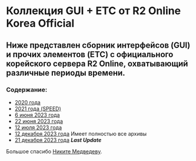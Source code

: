 # Коллекция GUI + ETC от R2 Online Korea Official  

## Ниже представлен сборник интерфейсов (GUI) и прочих элементов (ETC) с официального корейского сервера R2 Online, охватывающий различные периоды времени. 
### Содержание:
- [2020 года](https://github.com/Aksel911/R2-Textures/tree/main/%5BGUI%5D%20%5BETC%5D%20R2%20KOREA%20OFF%20COLLECTION/%5BGUI%5D%20%5BETC%5D%20R2%20KOREA%20OFF%202020)
- [2021 года (SPEED)](https://github.com/Aksel911/R2-Textures/tree/main/%5BGUI%5D%20%5BETC%5D%20R2%20KOREA%20OFF%20COLLECTION/%5BGUI%5D%20%5BETC%5D%20R2%20KOREA%20SPEED%20REBOOT%202021)
- [6 июня 2023 года](https://github.com/Aksel911/R2-Textures/tree/main/%5BGUI%5D%20%5BETC%5D%20R2%20KOREA%20OFF%20COLLECTION/%5BGUI%5D%20%5BETC%5D%20R2%20KOREA%20SPEED%20REBOOT%202021)
- [22 июня 2023 года](https://github.com/Aksel911/R2-Textures/tree/main/%5BGUI%5D%20%5BETC%5D%20R2%20KOREA%20OFF%20COLLECTION/%5BGUI%5D%20%5BETC%5D%20R2%20KOREA%20SPEED%20REBOOT%202021)
- [12 июля 2023 года](https://github.com/Aksel911/R2-Textures/tree/main/%5BGUI%5D%20%5BETC%5D%20R2%20KOREA%20OFF%20COLLECTION/%5BGUI%5D%20%5BETC%5D%20R2%20KOREA%20OFF%207.12.2023)
- [12 декабря 2023 года](https://github.com/Aksel911/R2-Textures/tree/main/%5BGUI%5D%20%5BETC%5D%20R2%20KOREA%20OFF%20COLLECTION/%5BEVERYTHING%5D%20R2%20KOREA%20OFF%2012.12.2023) Имеет полностью все архивы
- [21 декабря 2023 года](https://github.com/Aksel911/R2-Textures/tree/main/%5BGUI%5D%20%5BETC%5D%20R2%20KOREA%20OFF%20COLLECTION/%5BGUI%5D%20%5BETC%5D%20R2%20KOREA%20OFF%2012.21.2023) ***Last Update***

Большое спасибо [Никите Медведеву](https://vk.com/id46414942).